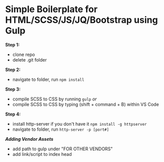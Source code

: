 # Simple Boilerplate for HTML/SCSS/JS/JQ/Bootstrap using Gulp

**Step 1:**
-  clone repo
-  delete .git folder

**Step 2:**
-  navigate to folder, run ```npm install```

**Step 3:**
-  compile SCSS to CSS by running ```gulp``` *or*
-  compile SCSS to CSS by typing (shift + command + B) within VS Code

**Step 4:**
-  install http-server if you don't have it ```npm install -g httpserver```
-  navigate to folder, run ```http-server -p [port#]```


_**Adding Vendor Assets**_
-  add path to gulp under "FOR OTHER VENDORS"
-  add link/script to index head